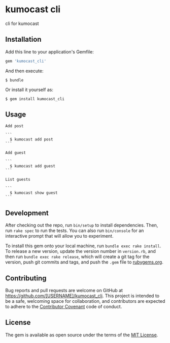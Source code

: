 # kumocast cli

cli for kumocast

## Installation

Add this line to your application's Gemfile:

```ruby
gem 'kumocast_cli'
```

And then execute:

    $ bundle

Or install it yourself as:

    $ gem install kumocast_cli

## Usage

    Add post

    ```
      $ kumocast add post
    ```

    Add guest

    ```
      $ kumocast add guest
    ```

    List guests

    ```
      $ kumocast show guest
    ```

## Development

After checking out the repo, run `bin/setup` to install dependencies. Then, run `rake spec` to run the tests. You can also run `bin/console` for an interactive prompt that will allow you to experiment.

To install this gem onto your local machine, run `bundle exec rake install`. To release a new version, update the version number in `version.rb`, and then run `bundle exec rake release`, which will create a git tag for the version, push git commits and tags, and push the `.gem` file to [rubygems.org](https://rubygems.org).

## Contributing

Bug reports and pull requests are welcome on GitHub at https://github.com/[USERNAME]/kumocast_cli. This project is intended to be a safe, welcoming space for collaboration, and contributors are expected to adhere to the [Contributor Covenant](contributor-covenant.org) code of conduct.


## License

The gem is available as open source under the terms of the [MIT License](http://opensource.org/licenses/MIT).

